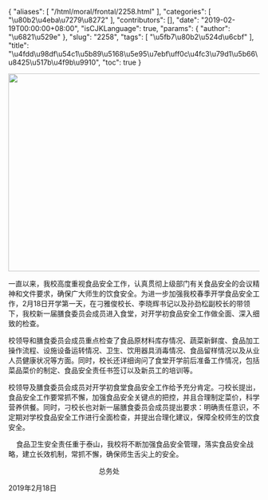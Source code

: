 {
    "aliases": [
        "/html/moral/frontal/2258.html"
    ],
    "categories": [
        "\u80b2\u4eba\u7279\u8272"
    ],
    "contributors": [],
    "date": "2019-02-19T00:00:00+08:00",
    "isCJKLanguage": true,
    "params": {
        "author": "\u6821\u529e"
    },
    "slug": "2258",
    "tags": [
        "\u5fb7\u80b2\u524d\u6cbf"
    ],
    "title": "\u4fdd\u98df\u54c1\u5b89\u5168\u5e95\u7ebf\uff0c\u4fc3\u79d1\u5b66\u8425\u517b\u4f9b\u9910",
    "toc": true
}

  









<img
    src="https://cdn.tfls.online/mirror/full/fbb2ae1997a3251bf7ec01c01372dfca559ee49b.jpg"
    style="display:block;margin-left:auto;margin-right:auto;"
    decoding="async"
    fetchpriority="auto"
    loading="lazy"
    height="397"
    width="596"
/>



一直以来，我校高度重视食品安全工作，认真贯彻上级部门有关食品安全的会议精神和文件要求，确保广大师生的饮食安全。为进一步加强我校春季开学食品安全工作，2月18日开学第一天，在刁雅俊校长、李晓辉书记以及孙劲松副校长的带领下，我校新一届膳食委员会成员进入食堂，对开学初食品安全工作做全面、深入细致的检查。
 



 校领导和膳食委员会成员重点检查了食品原材料库存情况、蔬菜新鲜度、食品加工操作流程、设施设备运转情况、卫生、饮用器具消毒情况、食品留样情况以及从业人员健康状况等方面。同时，校长还详细询问了食堂开学前后准备工作情况，包括菜品菜价的制定、食品安全责任书签订以及新员工的培训等。
 



 校领导及膳食委员会成员对开学初食堂食品安全工作给予充分肯定。刁校长提出，食品安全工作要常抓不懈，加强食品安全关键点的把控，并且合理制定菜价，科学营养供餐。同时，刁校长也对新一届膳食委员会成员提出要求：明确责任意识，不定期对学校食品安全工作进行全面检查，并提出合理化建议，保障全校师生的饮食安全。
 



     食品卫生安全责任重于泰山，我校将不断加强食品安全管理，落实食品安全战略，建立长效机制，常抓不懈，确保师生舌尖上的安全。




                                               总务处




 2019年2月18日




